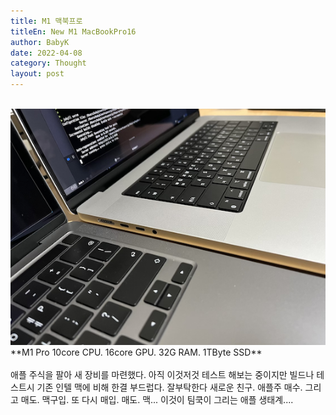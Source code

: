```yaml
---
title: M1 맥북프로
titleEn: New M1 MacBookPro16
author: BabyK
date: 2022-04-08
category: Thought
layout: post
---
```


<br>
<img src="/img/2022-04-08-thought-NewMacBookPro.png" >
<br>
**M1 Pro 10core CPU. 16core GPU. 32G RAM. 1TByte SSD**
<br>
<br>
애플 주식을 팔아 새 장비를 마련했다.  
아직 이것저것 테스트 해보는 중이지만 빌드나 테스트시 기존 인텔 맥에 비해 한결 부드럽다.  
잘부탁한다 새로운 친구.  
애플주 매수. 그리고 매도. 맥구입. 또 다시 매입. 매도. 맥...  
이것이 팀쿡이 그리는 애플 생태계....